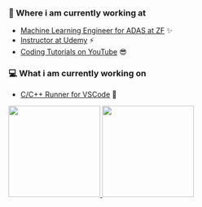  ### 💼 Where i am currently working at
- [Machine Learning Engineer for ADAS at ZF](https://www.zf.com/mobile/en/homepage/homepage.html) ✨
- [Instructor at Udemy](https://www.udemy.com/user/jan-schaffranek/) ⚡
- [Coding Tutorials on YouTube](https://www.youtube.com/channel/UCVB-cOn8vtlU4RUbcua1ycQ) 😎

### 💻 What i am currently working on
-  [C/C++ Runner for VSCode](https://github.com/franneck94/Vscode-C-Cpp-Runner) 🚀

<div>
  <a href="https://github.com/jonataslaw">
  <img height="180em" src="https://github-readme-stats.vercel.app/api?username=franneck94&count_private=true&theme=prussian&show_icons=true"/>
  <img height="180em" src="https://github-readme-stats.vercel.app/api/top-langs/?username=franneck94&layout=compact&langs_count=7&theme=prussian"/>
</div>
